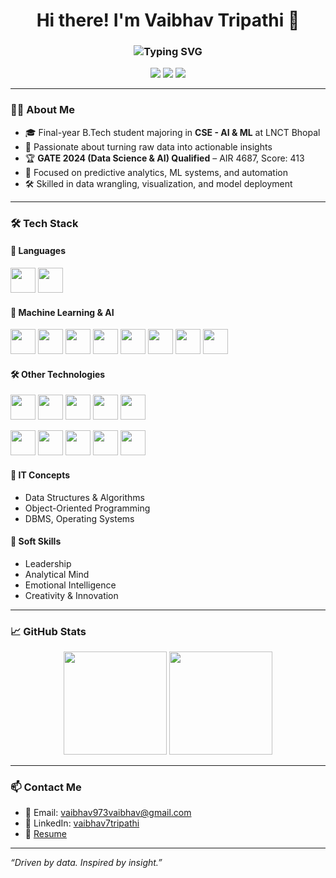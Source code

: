 <h1 align="center">Hi there! I'm Vaibhav Tripathi 👋</h1>

<h3 align="center">
  <img src="https://readme-typing-svg.demolab.com?font=Fira+Code&size=22&duration=2500&pause=800&color=1E90FF&center=true&width=435&lines=Data+Scientist;Machine+Learning+Engineer;Data+Scientist" alt="Typing SVG" />
</h3>

<p align="center">
  <a href="mailto:vaibhav973vaibhav@gmail.com"><img src="https://img.shields.io/badge/email-%23D14836.svg?style=for-the-badge&logo=Gmail&logoColor=white" /></a>
  <a href="https://www.linkedin.com/in/vaibhav7tripathi/"><img src="https://img.shields.io/badge/linkedin-%230077B5.svg?style=for-the-badge&logo=Linkedin&logoColor=white"/></a>
  <a href="https://github.com/Vaibhav7Tripathi"><img src="https://img.shields.io/badge/github-%23121011.svg?style=for-the-badge&logo=Github&logoColor=white"/></a>
</p>

---

### 👨‍💻 About Me
- 🎓 Final-year B.Tech student majoring in **CSE - AI & ML** at LNCT Bhopal
- 🧠 Passionate about turning raw data into actionable insights
- 🏆 **GATE 2024 (Data Science & AI) Qualified** – AIR 4687, Score: 413
- 🤖 Focused on predictive analytics, ML systems, and automation
- 🛠️ Skilled in data wrangling, visualization, and model deployment

---

### 🛠️ Tech Stack

#### 🚀 Languages
<p>
  <img src="https://cdn.jsdelivr.net/gh/devicons/devicon/icons/python/python-original.svg" height="40" />
  <img src="https://cdn.jsdelivr.net/gh/devicons/devicon/icons/cplusplus/cplusplus-original.svg" height="40" />
</p>

#### 🤖 Machine Learning & AI
<p>
  <img src="https://cdn.jsdelivr.net/gh/devicons/devicon/icons/numpy/numpy-original.svg" height="40" />
  <img src="https://cdn.jsdelivr.net/gh/devicons/devicon/icons/pandas/pandas-original.svg" height="40" />
  <img src="https://cdn.jsdelivr.net/gh/devicons/devicon/icons/scipy/scipy-original.svg" height="40" />
  <img src="https://cdn.jsdelivr.net/gh/devicons/devicon/icons/matplotlib/matplotlib-original.svg" height="40" />
  <img src="https://cdn.jsdelivr.net/gh/devicons/devicon/icons/keras/keras-original.svg" height="40" />
  <img src="https://cdn.jsdelivr.net/gh/devicons/devicon/icons/tensorflow/tensorflow-original.svg" height="40" />
  <img src="https://cdn.jsdelivr.net/gh/devicons/devicon/icons/pytorch/pytorch-original.svg" height="40" />
  <img src="https://cdn.jsdelivr.net/gh/devicons/devicon/icons/opencv/opencv-original.svg" height="40" />
</p>

#### 🛠 Other Technologies
<p>
  <img src="https://cdn.jsdelivr.net/gh/devicons/devicon/icons/git/git-original.svg" height="40" />
  <img src="https://cdn.jsdelivr.net/gh/devicons/devicon/icons/github/github-original.svg" height="40" />
  <img src="https://cdn.jsdelivr.net/gh/devicons/devicon/icons/mysql/mysql-original.svg" height="40" />
  <img src="https://cdn.jsdelivr.net/gh/devicons/devicon/icons/html5/html5-original.svg" height="40" />
  <img src="https://cdn.jsdelivr.net/gh/devicons/devicon/icons/css3/css3-original.svg" height="40" />
</p>

<p>
  <img src="https://upload.wikimedia.org/wikipedia/commons/thumb/3/3f/Kivy_logo_as_vector.svg/512px-Kivy_logo_as_vector.svg.png" height="40" />
  <img src="https://upload.wikimedia.org/wikipedia/commons/6/6b/PyQt_logo.png" height="40" />
  <img src="https://upload.wikimedia.org/wikipedia/commons/c/c5/Tkinter.png" height="40" />
  <img src="https://jupyter.org/assets/homepage/main-logo.svg" height="40" />
  <img src="https://upload.wikimedia.org/wikipedia/commons/3/31/Anaconda_Logo.png" height="40" />
</p>

#### 🧠 IT Concepts
- Data Structures & Algorithms  
- Object-Oriented Programming  
- DBMS, Operating Systems  

#### 🌱 Soft Skills
- Leadership  
- Analytical Mind  
- Emotional Intelligence  
- Creativity & Innovation  

---

### 📈 GitHub Stats

<p align="center">
  <img src="https://github-readme-stats.vercel.app/api?username=Vaibhav7Tripathi&show_icons=true&theme=radical&count_private=true" height="165" />
  <img src="https://github-readme-stats.vercel.app/api/top-langs/?username=Vaibhav7Tripathi&layout=compact&theme=radical" height="165" />
</p>

---

### 📫 Contact Me
- 📧 Email: [vaibhav973vaibhav@gmail.com](mailto:vaibhav973vaibhav@gmail.com)
- 🔗 LinkedIn: [vaibhav7tripathi](https://www.linkedin.com/in/vaibhav7tripathi)
- 📄 [Resume](https://drive.google.com/file/d/1fGlTF-IDRGzBEv7QzpVnnJHaEjLNcmxX/view?usp=sharing)

---

_“Driven by data. Inspired by insight.”_
